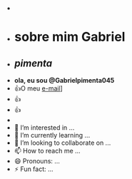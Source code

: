 - <!---comentarios--->
- # sobre mim **Gabriel**
- ## *pimenta*
-  **ola, eu sou @Gabrielpimenta045**
- :+1:O meu [e-mail](wesley.pimenta@escola.pr.gov.br)]
- :+1:  
-  :+1:
-  
- 👀 I’m interested in ...
- 🌱 I’m currently learning ...
- 💞️ I’m looking to collaborate on ...
- 📫 How to reach me ...
- 😄 Pronouns: ...
- ⚡ Fun fact: ...

<!---
Gabrielpimenta045/Gabrielpimenta045 is a ✨ special ✨ repository because its `README.md` (this file) appears on your GitHub profile.
You can click the Preview link to take a look at your changes.
--->
